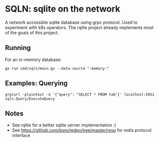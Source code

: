 # SQLN: sqlite on the network 

A network accessible sqlite database using grpc protocol. Used to experiment with k8s operators.
The rqlite project already implements most of the goals of this project.

## Running 

For an in-memory database:

    go run cmd/sqln/main.go --data-source ":memory:"

## Examples: Querying

    grpcurl -plaintext -d '{"query": "SELECT * FROM tab"}' localhost:5051 sqln.Query/ExecuteQuery

## Notes

- See rqlite for a better sqlite server implementation :)
- See https://github.com/bsm/redeo/tree/master/resp for redis protocol interface
